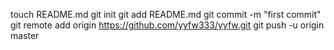 touch README.md
git init
git add README.md
git commit -m "first commit"
git remote add origin https://github.com/yyfw333/yyfw.git
git push -u origin master
